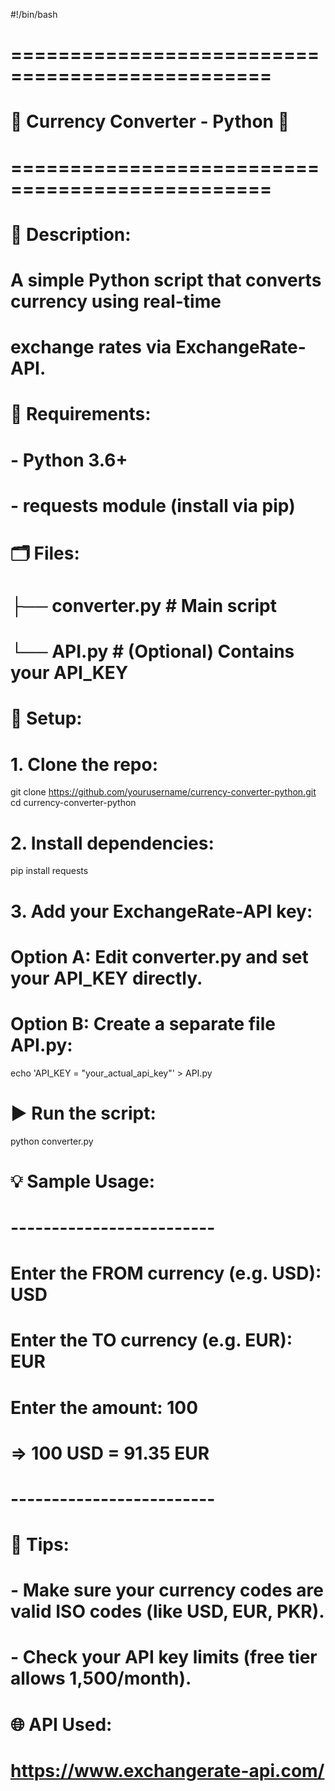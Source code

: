 #!/bin/bash
# ================================================
#        💱 Currency Converter - Python 🐍
# ================================================

# 📄 Description:
# A simple Python script that converts currency using real-time
# exchange rates via ExchangeRate-API.

# 🔧 Requirements:
# - Python 3.6+
# - requests module (install via pip)

# 🗂️ Files:
# ├── converter.py        # Main script
# └── API.py              # (Optional) Contains your API_KEY

# 🔑 Setup:

# 1. Clone the repo:
git clone https://github.com/yourusername/currency-converter-python.git
cd currency-converter-python

# 2. Install dependencies:
pip install requests

# 3. Add your ExchangeRate-API key:
#    Option A: Edit converter.py and set your API_KEY directly.
#    Option B: Create a separate file API.py:
echo 'API_KEY = "your_actual_api_key"' > API.py

# ▶️ Run the script:
python converter.py

# 💡 Sample Usage:
# -------------------------
# Enter the FROM currency (e.g. USD): USD
# Enter the TO currency (e.g. EUR): EUR
# Enter the amount: 100
# => 100 USD = 91.35 EUR
# -------------------------

# 🧠 Tips:
# - Make sure your currency codes are valid ISO codes (like USD, EUR, PKR).
# - Check your API key limits (free tier allows 1,500/month).

# 🌐 API Used:
# https://www.exchangerate-api.com/

